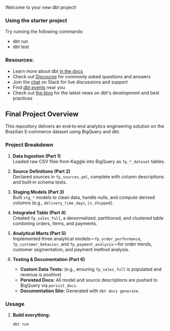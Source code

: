Welcome to your new dbt project!

### Using the starter project

Try running the following commands:
- dbt run
- dbt test


### Resources:
- Learn more about dbt [in the docs](https://docs.getdbt.com/docs/introduction)
- Check out [Discourse](https://discourse.getdbt.com/) for commonly asked questions and answers
- Join the [chat](https://community.getdbt.com/) on Slack for live discussions and support
- Find [dbt events](https://events.getdbt.com) near you
- Check out [the blog](https://blog.getdbt.com/) for the latest news on dbt's development and best practices

## Final Project Overview

This repository delivers an end‑to‑end analytics engineering solution on the Brazilian E‑commerce dataset using BigQuery and dbt.

### Project Breakdown

1. **Data Ingestion (Part 1)**  
   Loaded raw CSV files from Kaggle into BigQuery as `fp_*_dataset` tables.

2. **Source Definitions (Part 2)**  
   Declared sources in `fp_sources.yml`, complete with column descriptions and built‑in schema tests.

3. **Staging Models (Part 3)**  
   Built `stg_*` models to clean data, handle nulls, and compute derived columns (e.g., `delivery_time_days`, `is_shipped`).

4. **Integrated Table (Part 4)**  
   Created `fp_sales_full`, a denormalized, partitioned, and clustered table combining orders, items, and payments.

5. **Analytical Marts (Part 5)**  
   Implemented three analytical models—`fp_order_performance`, `fp_customer_behavior`, and `fp_payment_analysis`—for order trends, customer segmentation, and payment method analysis.

6. **Testing & Documentation (Part 6)**  
   - **Custom Data Tests:** (e.g., ensuring `fp_sales_full` is populated and revenue is positive)  
   - **Persisted Docs:** All model and source descriptions are pushed to BigQuery via `persist_docs`.  
   - **Documentation Site:** Generated with `dbt docs generate`.

### Ussage

1. **Build everything:**  
   ```bash
   dbt run